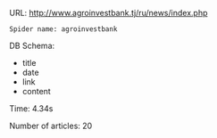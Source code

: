 URL: http://www.agroinvestbank.tj/ru/news/index.php

    Spider name: agroinvestbank

DB Schema:
- title
- date
- link
- content

Time: 4.34s

Number of articles: 20


